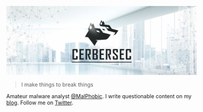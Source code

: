 [![header](https://github.com/Cerbersec/Cerbersec/raw/main/assets/banner.png)](https://cerbersec.com)

> I make things to break things

Amateur malware analyst [@MalPhobic](https://github.com/MalPhobic). I write questionable content on my [blog](https://cerbersec.com). Follow me on [Twitter](https://twitter.com/cerbersec).